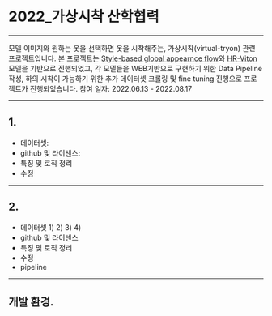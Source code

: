 # 2022_가상시착 산학협력
---

모델 이미지와 원하는 옷을 선택하면 옷을 시착해주는, 가상시착(virtual-tryon) 관련 프로젝트입니다. 본 프로젝트는 [Style-based global appearnce flow](https://github.com/SenHe/Flow-Style-VTON#style-based-global-appearance-flow-for-virtual-try-on-cvpr-2022)와 [HR-Viton](https://github.com/sangyun884/HR-VITON) 모델을 기반으로 진행되었고, 각 모델들을 WEB기반으로 구현하기 위한 Data Pipeline 작성, 하의 시착이 가능하기 위한 추가 데이터셋 크롤링 및 fine tuning 진행으로 프로젝트가 진행되었습니다.
참여 일자: 2022.06.13 - 2022.08.17


---
## 1. 
- 데이터셋:
- github 및 라이센스:
- 특징 및 로직 정리
- 수정


---
## 2. 
- 데이터셋
  1) 
  2)
  3)
  4)
 - github 및 라이센스
 - 특징 및 로직 정리
 - 수정
 - pipeline
 
---
## 개발 환경.
